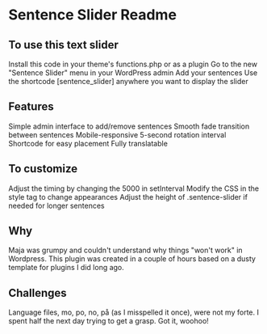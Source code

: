 # Sentence Slider Readme

## To use this text slider

Install this code in your theme's functions.php or as a plugin
Go to the new "Sentence Slider" menu in your WordPress admin
Add your sentences
Use the shortcode [sentence_slider] anywhere you want to display the slider

## Features

Simple admin interface to add/remove sentences
Smooth fade transition between sentences
Mobile-responsive
5-second rotation interval
Shortcode for easy placement
Fully translatable

## To customize

Adjust the timing by changing the 5000 in setInterval
Modify the CSS in the style tag to change appearances
Adjust the height of .sentence-slider if needed for longer sentences

## Why
Maja was grumpy and couldn't understand why things "won't work" in Wordpress.
This plugin was created in a couple of hours based on a dusty template for plugins I did long ago.

## Challenges
Language files, mo, po, no, på (as I misspelled it once), were not my forte. I spent half the next day trying to get a grasp. Got it, woohoo!
